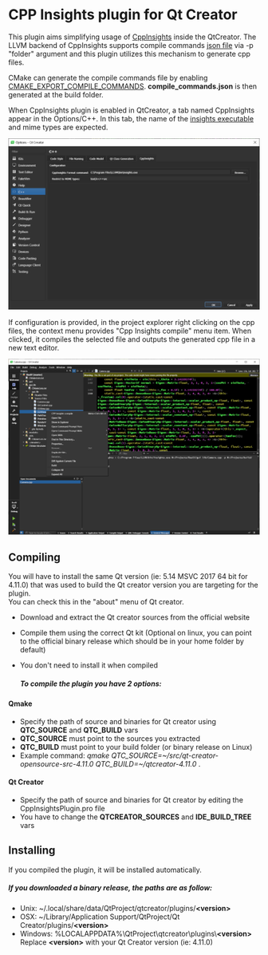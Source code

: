 # CPP Insights plugin for Qt Creator

This plugin aims simplifying usage of [CppInsights](https://github.com/andreasfertig/cppinsights) inside the QtCreator. The LLVM backend of CppInsights supports compile commands [json file](https://clang.llvm.org/docs/JSONCompilationDatabase.html) via -p "folder" argument and this plugin utilizes this mechanism to generate cpp files. 

CMake can generate the compile commands file by enabling [CMAKE_EXPORT_COMPILE_COMMANDS](https://cmake.org/cmake/help/latest/variable/CMAKE_EXPORT_COMPILE_COMMANDS.html). **compile_commands.json** is then generated at the build folder.

When CppInsights plugin is enabled in QtCreator, a tab named CppInsights appear in the Options/C++. In this tab, the name of the [insights executable](https://github.com/andreasfertig/cppinsights/releases) and mime types are expected. 

![Options](images/Options.png)

If configuration is provided, in the project explorer right clicking on the cpp files, the context menu provides "Cpp Insights compile" menu item. When clicked, it compiles the selected file and outputs the generated cpp file in a new text editor.

![Context Menu](images/ContextMenu.PNG)

## Compiling

You will have to install the same Qt version (ie: 5.14 MSVC 2017 64 bit for 4.11.0) that was used to build the Qt creator version you are targeting for the plugin.  
You can check this in the "about" menu of Qt creator.  

* Download and extract the Qt creator sources from the official website  
* Compile them using the correct Qt kit (Optional on linux, you can point to the official binary release which should be in your home folder by default)  
* You don't need to install it when compiled  
  
  ##### To compile the plugin you have 2 options:  
#### Qmake  
* Specify the path of source and binaries for Qt creator using **QTC_SOURCE** and **QTC_BUILD** vars  
* **QTC_SOURCE** must point to the sources you extracted  
* **QTC_BUILD** must point to your build folder (or binary release on Linux)  
* Example command: *qmake QTC_SOURCE=\~/src/qt-creator-opensource-src-4.11.0 QTC_BUILD=\~/qtcreator-4.11.0* .  
  
#### Qt Creator  
* Specify the path of source and binaries for Qt creator by editing the CppInsightsPlugin.pro file  
* You have to change the **QTCREATOR_SOURCES** and **IDE_BUILD_TREE** vars  


## Installing  
If you compiled the plugin, it will be installed automatically.  
  
##### If you downloaded a binary release, the paths are as follow:  
* Unix: ~/.local/share/data/QtProject/qtcreator/plugins/**\<version\>**  
* OSX: ~/Library/Application Support/QtProject/Qt Creator/plugins/**\<version\>**  
* Windows: %LOCALAPPDATA%\QtProject\qtcreator\plugins\\**\<version\>**  
Replace **\<version\>**  with your Qt Creator version (ie: 4.11.0)